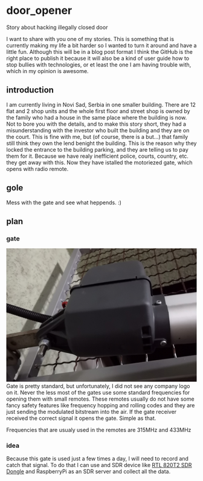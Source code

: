# door_opener
Story about hacking illegally closed door

I want to share with you one of my stories. This is something that is currently making my life a bit harder so I wanted to turn it around and have a little fun. Although this will be in a blog post format I think the GitHub is the right place to publish it because it will also be a kind of user guide how to stop bullies with technologies, or et least the one I am having trouble with, which in my opinion is awesome.

## introduction
I am currently living in Novi Sad, Serbia in one smaller building. There are 12 flat and 2 shop units and the whole first floor and street shop is owned by the family who had a house in the same place where the building is now. Not to bore you with the details, and to make this story short, they had a misunderstanding with the investor who built the building and they are on the court. This is fine with me, but (of course, there is a but...) that family still think they own the lend benight the building. This is the reason why they locked the entrance to the building parking, and they are telling us to pay them for it. Because we have realy inefficient police, courts, country, etc. they get away with this. Now they have istalled the motoriezed gate, which opens with radio remote. 

## gole
Mess with the gate and see what heppends. :)

## plan
### gate
![alt text](https://github.com/VojislavM/door_opener/blob/master/pics/motor_kapija.jpg)
Gate is pretty standard, but unfortunately, I did not see any company logo on it. Never the less most of the gates use some standard frequencies for opening them with small remotes. These remotes usually do not have some fancy safety features like frequency hopping and rolling codes and they are just sending the modulated bitstream into the air. If the gate receiver received the correct signal it opens the gate. Simple as that. 

Frequencies that are usualy used in the remotes are 315MHz and 433MHz 

### idea 
Because this gate is used just a few times a day, I will need to record and catch that signal. To do that I can use and SDR device like [RTL 820T2 SDR Dongle](http://www.hamgoodies.co.uk/rtl-sdr-dongle) and RaspberryPi as an SDR server and collect all the data. 

